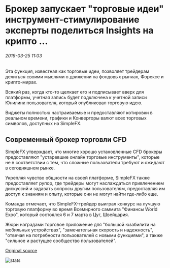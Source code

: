 # Брокер запускает "торговые идеи" инструмент-стимулирование эксперты поделиться Insights на крипто ...

###### 2019-03-25 11:03

Эта функция, известная как торговые идеи, позволяет трейдерам делиться своими мыслями о движении на фондовых рынках, Форексе и крипто-мирах.

Всякий раз, когда кто-то щелкает его и подписывает вверх для платформы, учетная запись будет подключена к учетной записи Юнилинк пользователя, который опубликовал торговую идею.

Виджеты полностью настраиваемые и предоставляют котировки в реальном времени, графики и Конверторы валют всех торговых символов, доступных на SimpleFX.

## Современный брокер торговли CFD

SimpleFX утверждает, что многие хорошо установленные CFD брокеры предоставляют "устаревшие онлайн торговые инструменты", которые не в соответствии с тем, что сложные пользователи требуют и ожидают в сегодняшнем рынке.

Укрепляя чувство общности на своей платформе, SimpleFX также предоставляет рупор, где трейдеры могут наслаждаться привлечением дискуссий и задавать вопросы другим пользователям, предоставляя им доступ к знаниям и опыту, которые они не могут найти где-либо еще.

Команда отмечает, что SimpleFX-трейдер выиграл конкурс на лучшую торговую платформу во время Всемирного саммита "Финансы World Expo", который состоялся 6 и 7 марта в Цуг, Швейцария.

Жюри наградами торговое приложение для "большой юзабилити на мобильных устройствах", "замечательная скорость и надежность", "отвечая на потребности пользователей с новыми функциями", а также "сильное и растущее сообщество пользователей".

[Original source](https://cointelegraph.com/news/broker-launches-trading-ideas-tool-incentivizing-experts-to-share-insights-on-crypto)

![stats](https://c.statcounter.com/11760860/0/a89fa40b/1/ "stats")